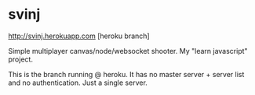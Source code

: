 svinj
=====

http://svinj.herokuapp.com [heroku branch]

Simple multiplayer canvas/node/websocket shooter. My "learn javascript" project.

This is the branch running @ heroku. It has no master server + server list and no authentication. Just a single server.
